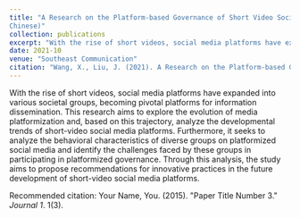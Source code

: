 ```yaml
---
title: "A Research on the Platform-based Governance of Short Video Social Media: from the Perspective of Social Participation of Diverse Groups (in 
Chinese)"
collection: publications
excerpt: "With the rise of short videos, social media platforms have expanded into various societal groups, becoming pivotal platforms for information dissemination. This research aims to explore the evolution of media platformization and, based on this trajectory, analyze the developmental trends of short-video social media platforms. Furthermore, it seeks to analyze the behavioral characteristics of diverse groups on platformized social media and identify the challenges faced by these groups in participating in platformized governance. Through this analysis, the study aims to propose recommendations for innovative practices in the future development of short-video social media platforms."
date: 2021-10
venue: "Southeast Communication"
citation: "Wang, X., Liu, J. (2021). A Research on the Platform-based Governance of Short Video Social Media: from the Perspective of Social Participation of Diverse Groups. Southeast Communication, 2021(10):40-43."
---
```

With the rise of short videos, social media platforms have expanded into various societal groups, becoming pivotal platforms for information dissemination. This research aims to explore the evolution of media platformization and, based on this trajectory, analyze the developmental trends of short-video social media platforms. Furthermore, it seeks to analyze the behavioral characteristics of diverse groups on platformized social media and identify the challenges faced by these groups in participating in platformized governance. Through this analysis, the study aims to propose recommendations for innovative practices in the future development of short-video social media platforms.

Recommended citation: Your Name, You. (2015). "Paper Title Number 3." <i>Journal 1</i>. 1(3).
